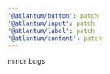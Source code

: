 ```yaml
---
'@atlantum/button': patch
'@atlantum/input': patch
'@atlantum/label': patch
'@atlantum/content': patch
---
```


minor bugs
